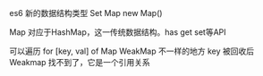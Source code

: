 es6 新的数据结构类型 Set Map new Map()

Map 对应于HashMap，这一传统数据结构。has get set等API

可以遍历 for [key, val] of
Map WeakMap 不一样的地方
key 被回收后 Weakmap 找不到了，它是一个引用关系
